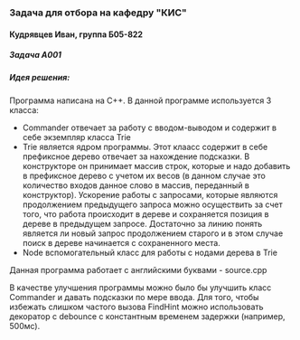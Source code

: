 ### Задача для отбора на кафедру "КИС"
#### Кудрявцев Иван, группа Б05-822

##### Задача А001

##### Идея решения:

Программа написана на С++.
В данной программе используется 3 класса:
- Commander отвечает за работу с вводом-выводом и содержит в себе экземпляр класса Trie
- Trie является ядром программы. Этот клаасс содержит в себе префиксное дерево отвечает за нахождение подсказки. В конструкторе он принимает массив строк, которые и надо добавить в префиксное дерево с учетом их весов (в данном случае это количество входов данное слово в массив, переданный в конструктор). Ускорение работы с запросами, которые являются продолжением предыдущего запроса можно осуществить за счет того, что работа происходит в дереве и сохраняется позиция в дереве в предыдущем запросе. Достаточно за линию понять является ли новый запрос продолжением старого и в этом случае поиск в дереве  начинается с сохраненного места.
- Node вспомогательный класс для работы с нодами дерева в Trie

Данная программа работает с английскими буквами - source.cpp

В качестве улучшения программы можно было бы улучшить класс Commander и давать подсказки по мере ввода. Для того, чтобы избежать слишком частого вызова FindHint можно использовать декоратор  с debounce с константным временем задержки (например, 500мс).

